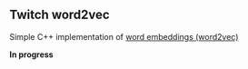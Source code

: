 ## Twitch word2vec

Simple C++ implementation of [word embeddings (word2vec)](https://arxiv.org/abs/1301.3781)

**In progress**